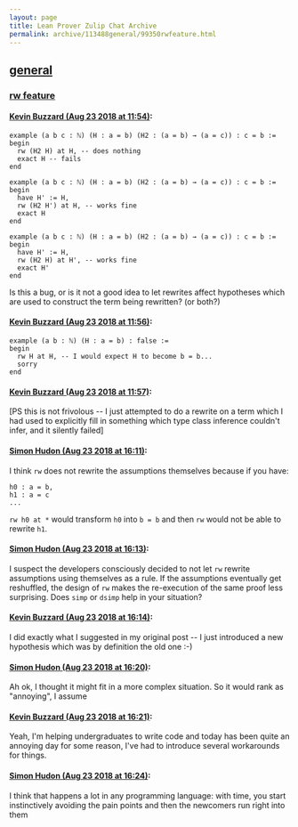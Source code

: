 ```yaml
---
layout: page
title: Lean Prover Zulip Chat Archive 
permalink: archive/113488general/99350rwfeature.html
---
```


## [general](index.html)
### [rw feature](99350rwfeature.html)

#### [Kevin Buzzard (Aug 23 2018 at 11:54)](https://leanprover.zulipchat.com/#narrow/stream/113488-general/topic/rw%20feature/near/132628472):
```lean
example (a b c : ℕ) (H : a = b) (H2 : (a = b) → (a = c)) : c = b :=
begin
  rw (H2 H) at H, -- does nothing
  exact H -- fails
end

example (a b c : ℕ) (H : a = b) (H2 : (a = b) → (a = c)) : c = b :=
begin
  have H' := H,
  rw (H2 H') at H, -- works fine
  exact H
end

example (a b c : ℕ) (H : a = b) (H2 : (a = b) → (a = c)) : c = b :=
begin
  have H' := H,
  rw (H2 H) at H', -- works fine
  exact H'
end
```

Is this a bug, or is it not a good idea to let rewrites affect hypotheses which are used to construct the term being rewritten? (or both?)

#### [Kevin Buzzard (Aug 23 2018 at 11:56)](https://leanprover.zulipchat.com/#narrow/stream/113488-general/topic/rw%20feature/near/132628548):
```lean
example (a b : ℕ) (H : a = b) : false :=
begin
  rw H at H, -- I would expect H to become b = b...
  sorry
end
```

#### [Kevin Buzzard (Aug 23 2018 at 11:57)](https://leanprover.zulipchat.com/#narrow/stream/113488-general/topic/rw%20feature/near/132628571):
[PS this is not frivolous -- I just attempted to do a rewrite on a term which I had used to explicitly fill in something which type class inference couldn't infer, and it silently failed]

#### [Simon Hudon (Aug 23 2018 at 16:11)](https://leanprover.zulipchat.com/#narrow/stream/113488-general/topic/rw%20feature/near/132639780):
I think `rw` does not rewrite the assumptions themselves because if you have:

```
h0 : a = b,
h1 : a = c
...
```

`rw h0 at *` would transform `h0` into `b = b` and then `rw` would not be able to rewrite `h1`.

#### [Simon Hudon (Aug 23 2018 at 16:13)](https://leanprover.zulipchat.com/#narrow/stream/113488-general/topic/rw%20feature/near/132639895):
I suspect the developers consciously decided to not let `rw` rewrite assumptions using themselves as a rule. If the assumptions eventually get reshuffled, the design of `rw` makes the re-execution of the same proof less surprising. Does `simp` or `dsimp` help in your situation?

#### [Kevin Buzzard (Aug 23 2018 at 16:14)](https://leanprover.zulipchat.com/#narrow/stream/113488-general/topic/rw%20feature/near/132639964):
I did exactly what I suggested in my original post -- I just introduced a new hypothesis which was by definition the old one :-)

#### [Simon Hudon (Aug 23 2018 at 16:20)](https://leanprover.zulipchat.com/#narrow/stream/113488-general/topic/rw%20feature/near/132640206):
Ah ok, I thought it might fit in a more complex situation. So it would rank as "annoying", I assume

#### [Kevin Buzzard (Aug 23 2018 at 16:21)](https://leanprover.zulipchat.com/#narrow/stream/113488-general/topic/rw%20feature/near/132640291):
Yeah, I'm helping undergraduates to write code and today has been quite an annoying day for some reason, I've had to introduce several workarounds for things.

#### [Simon Hudon (Aug 23 2018 at 16:24)](https://leanprover.zulipchat.com/#narrow/stream/113488-general/topic/rw%20feature/near/132640475):
I think that happens a lot in any programming language: with time, you start instinctively avoiding the pain points and then the newcomers run right into them

